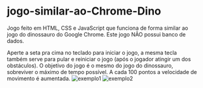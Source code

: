 # jogo-similar-ao-Chrome-Dino
Jogo feito em HTML, CSS e JavaScript que funciona de forma similar ao jogo do dinossauro do Google Chrome. Este jogo NÃO possui banco de dados.

Aperte a seta pra cima no teclado para iniciar o jogo, a mesma tecla também serve para pular e reiniciar o jogo (após o jogador atingir um dos obstáculos). O objetivo do jogo é o mesmo do jogo do dinossauro, sobreviver o máximo de tempo possível. A cada 100 pontos a velocidade de movimento é aumentada.
![exemplo1](https://github.com/P7qMXFXqzy/jogo-similar-ao-Chrome-Dino/assets/139146483/82bb0a29-f13f-49a8-be70-6401967e6d09)
![exemplo2](https://github.com/P7qMXFXqzy/jogo-similar-ao-Chrome-Dino/assets/139146483/eb03ff6e-35e9-4a23-8ee4-fe762707849d)
